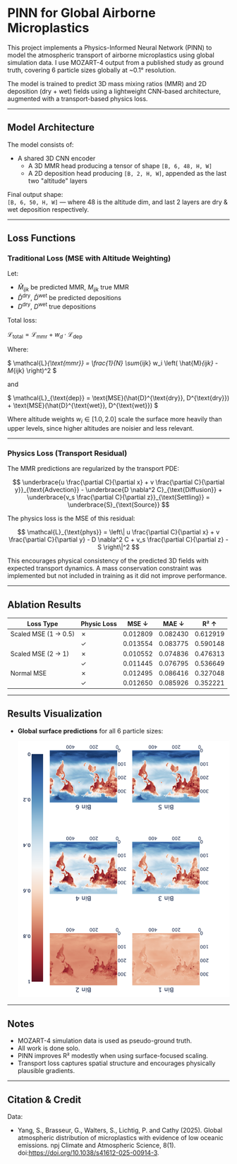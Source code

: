 # PINN for Global Airborne Microplastics

This project implements a Physics-Informed Neural Network (PINN) to model the atmospheric transport of airborne microplastics using global simulation data. I use MOZART-4 output from a published study as ground truth, covering 6 particle sizes globally at ~0.1° resolution.

The model is trained to predict 3D mass mixing ratios (MMR) and 2D deposition (dry + wet) fields using a lightweight CNN-based architecture, augmented with a transport-based physics loss.

---

## Model Architecture

The model consists of:

- A shared 3D CNN encoder
    - A 3D MMR head producing a tensor of shape `[B, 6, 48, H, W]`
    - A 2D deposition head producing `[B, 2, H, W]`, appended as the last two "altitude" layers

Final output shape:  
`[B, 6, 50, H, W]` — where 48 is the altitude dim, and last 2 layers are dry & wet deposition respectively.

---

## Loss Functions

### Traditional Loss (MSE with Altitude Weighting)

Let:
- $\hat{M}_{ijk}$ be predicted MMR, $M_{ijk}$ true MMR
- $\hat{D}^{\text{dry}}$, $\hat{D}^{\text{wet}}$ be predicted depositions
- $D^{\text{dry}}$, $D^{\text{wet}}$ true depositions

Total loss: 

$\mathcal{L}_{\text{total}} = \mathcal{L}_{\text{mmr}} + w_d \cdot \mathcal{L}_{\text{dep}}$


Where:

$
\mathcal{L}_{\text{mmr}} = \frac{1}{N} \sum_{ijk} w_i \left( \hat{M}_{ijk} - M_{ijk} \right)^2
$

and

$
\mathcal{L}_{\text{dep}} = \text{MSE}(\hat{D}^{\text{dry}}, D^{\text{dry}}) + \text{MSE}(\hat{D}^{\text{wet}}, D^{\text{wet}})
$

Where altitude weights $w_i \in [1.0, 2.0]$ scale the surface more heavily than upper levels, since higher altitudes are noisier and less relevant.

---

### Physics Loss (Transport Residual)

The MMR predictions are regularized by the transport PDE:

$$
\underbrace{u \frac{\partial C}{\partial x} + v \frac{\partial C}{\partial y}}_{\text{Advection}} - \underbrace{D \nabla^2 C}_{\text{Diffusion}} + \underbrace{v_s \frac{\partial C}{\partial z}}_{\text{Settling}} = \underbrace{S}_{\text{Source}}
$$

The physics loss is the MSE of this residual:

$$
\mathcal{L}_{\text{phys}} = \left\| u \frac{\partial C}{\partial x} + v \frac{\partial C}{\partial y} - D \nabla^2 C + v_s \frac{\partial C}{\partial z} - S \right\|^2
$$

This encourages physical consistency of the predicted 3D fields with expected transport dynamics. A mass conservation constraint was implemented but not included in training as it did not improve performance.

---

## Ablation Results

| Loss Type              | Physic Loss | MSE ↓     | MAE ↓     | R² ↑      |
|------------------------|-------------|-----------|-----------|-----------|
| Scaled MSE (1 → 0.5)   | ✗          | 0.012809  | 0.082430  | 0.612919  |
|                        | ✓          | 0.013554  | 0.083775  | 0.590148  |
| Scaled MSE (2 → 1)     | ✗          | 0.010552  | 0.074836  | 0.476313  |
|                        | ✓          | 0.011445  | 0.076795  | 0.536649  |
| Normal MSE             | ✗          | 0.012495  | 0.086416  | 0.327048  |
|                        | ✓          | 0.012650  | 0.085926  | 0.352221  |
 

---

## Results Visualization

- **Global surface predictions** for all 6 particle sizes:

  ![Surface-level Prediction](assets/surface_prediction.png)

---

## Notes

- MOZART-4 simulation data is used as pseudo-ground truth.
- All work is done solo.
- PINN improves R² modestly when using surface-focused scaling.
- Transport loss captures spatial structure and encourages physically plausible gradients.

---

## Citation & Credit

Data:  
- Yang, S., Brasseur, G., Walters, S., Lichtig, P. and Cathy (2025). Global atmospheric distribution of microplastics with evidence of low oceanic emissions. npj Climate and Atmospheric Science, 8(1). doi:https://doi.org/10.1038/s41612-025-00914-3.

‌
